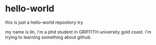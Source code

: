 # hello-world
this is just a hello-world repository try

my name is lin, i'm a phd student in GRIFFITH university gold coast. i'm trying to learning something about github.
